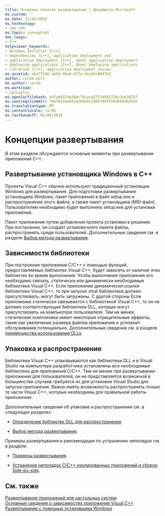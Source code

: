 ```yaml
---
title: Основные понятия развертывания | Документы Microsoft
ms.custom: ''
ms.date: 11/04/2016
ms.technology:
- cpp-ide
ms.topic: conceptual
dev_langs:
- C++
helpviewer_keywords:
- Windows Installer [C++]
- dependencies [C++], application deployment and
- application deployment [C++], about application deployment
- deploying applications [C++], about deploying applications
- libraries [C++], application deployment issues
ms.assetid: ebd7f246-ab54-40e8-87fa-dac02c0047b3
author: corob-msft
ms.author: corob
ms.workload:
- cplusplus
ms.openlocfilehash: b4fa40373e268c76caca17f3466573bc3e830757
ms.sourcegitcommit: 76b7653ae443a2b8eb1186b789f8503609d6453e
ms.translationtype: MT
ms.contentlocale: ru-RU
ms.lasthandoff: 05/04/2018
---
```

# <a name="deployment-concepts"></a>Концепции развертывания
В этом разделе обсуждаются основные моменты при развертывании приложений C++.  
  
## <a name="windows-installer-deployment-in-c"></a>Развертывание установщика Windows в C++  
 Проекты Visual C++ обычно используют традиционный установщик Windows для развертывания. Для подготовки развертывания установщика Windows, пакет приложения в файл setup.exe и распространение этого файла, а также пакет установщика (MSI-файл). Пользователям необходимо будет выполнить setup.exe для установки приложения.  
  
 Пакет приложения путем добавления проекта установки в решение. При построении, он создает установочного пакета файлы, распространять среди пользователей. Дополнительные сведения см. в разделе [Выбор метода развертывания](../ide/choosing-a-deployment-method.md).  
  
## <a name="library-dependencies"></a>Зависимости библиотеки  
 При построении приложения C/C++ с помощью функций, предоставляемых библиотек Visual C++, будет зависеть от наличия этих библиотек во время выполнения. Чтобы выполнение приложения его необходимо связать, статически или динамически необходимые библиотеки Visual C++. Если приложение динамически ссылки библиотеки Visual C++, то при запуске этой библиотеки должен присутствовать, могут быть загружены. С другой стороны Если приложение статически связывается с библиотекой Visual C++, то он не должен соответствующие библиотеки DLL, которые могут присутствовать на компьютере пользователя. Тем не менее, статическая компоновка имеет некоторые отрицательные эффекты, такие как увеличение размера файлов приложения и усложнит обслуживания потенциально. Дополнительные сведения см. в разделе [преимущества использования DLLs](../build/dlls-in-visual-cpp.md#advantages-of-using-dlls).  
  
## <a name="packaging-and-redistributing"></a>Упаковка и распространение  
 Библиотеки Visual C++ упаковываются как библиотеки DLL и в Visual Studio на компьютере разработчика установлены все необходимые библиотеки для приложений C/C++. Тем не менее при развертывании приложения для пользователей, он не представляется возможной в большинстве случаев требуется их для установки Visual Studio для запуска приложения. Важно иметь возможность распространять только те части Visual C++, которые необходимы для правильной работы приложения.  
  
 Дополнительные сведения об упаковке и распространении см. в следующих разделах:  
  
-   [Определение библиотек DLL для распространения](../ide/determining-which-dlls-to-redistribute.md).  
  
-   [Выбор метода развертывания](../ide/choosing-a-deployment-method.md).  
  
 Примеры развертывания и рекомендации по устранению неполадок см. в разделе:  
  
-   [Примеры развертывания](../ide/deployment-examples.md).  
  
-   [Устранение неполадок C/C++ изолированных приложений и сборок Side-by-side](../build/troubleshooting-c-cpp-isolated-applications-and-side-by-side-assemblies.md).  
  
## <a name="see-also"></a>См. также  
 [Развертывание приложений для настольных систем](../ide/deploying-native-desktop-applications-visual-cpp.md)   
 [Основные сведения о зависимостях приложения Visual C++](../ide/understanding-the-dependencies-of-a-visual-cpp-application.md)   
 [Развертывание с помощью установщика Windows](http://msdn.microsoft.com/en-us/121be21b-b916-43e2-8f10-8b080516d2a0)